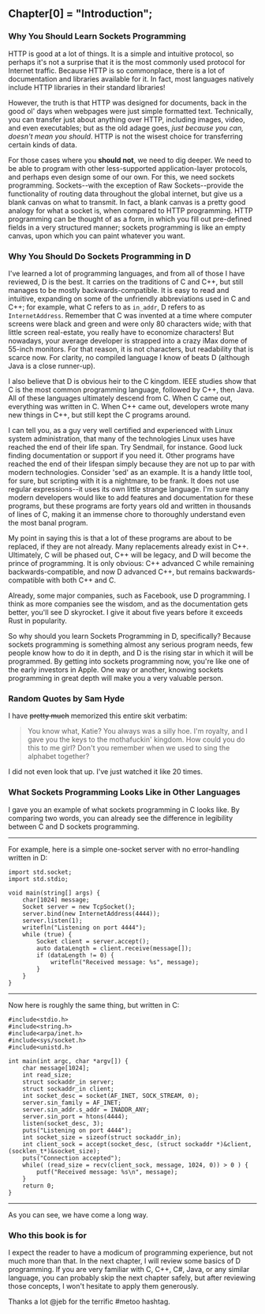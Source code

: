 ## Chapter[0] = "Introduction";

### Why You Should Learn Sockets Programming
HTTP is good at a lot of things. It is a simple and intuitive protocol, so perhaps it's not a surprise that it is the most commonly used protocol for Internet traffic. Because HTTP is so commonplace, there is a lot of documentation and libraries available for it. In fact, most languages natively include HTTP libraries in their standard libraries!

However, the truth is that HTTP was designed for documents, back in the good ol' days when webpages were just simple formatted text. Technically, you can transfer just about anything over HTTP, including images, video, and even executables; but as the old adage goes, *just because you can, doesn't mean you should*. HTTP is not the wisest choice for transferring certain kinds of data.

For those cases where you **should not**, we need to dig deeper. We need to be able to program with other less-supported application-layer protocols, and perhaps even design some of our own. For this, we need sockets programming. Sockets--with the exception of Raw Sockets--provide the functionality of routing data throughout the global internet, but give us a blank canvas on what to transmit. In fact, a blank canvas is a pretty good analogy for what a socket is, when compared to HTTP programming. HTTP programming can be thought of as a form, in which you fill out pre-defined fields in a very structured manner; sockets programming is like an empty canvas, upon which you can paint whatever you want.

### Why You Should Do Sockets Programming in D
I've learned a lot of programming languages, and from all of those I have reviewed, D is the best. It carries on the traditions of C and C++, but still manages to be mostly backwards-compatible. It is easy to read and intuitive, expanding on some of the unfriendly abbreviations used in C and C++; for example, what C refers to as `in_addr`, D refers to as `InternetAddress`. Remember that C was invented at a time where computer screens were black and green and were only 80 characters wide; with that little screen real-estate, you really have to economize characters! But nowadays, your average developer is strapped into a crazy iMax dome of 55-inch monitors. For that reason, it is not characters, but readability that is scarce now. For clarity, no compiled language I know of beats D (although Java is a close runner-up).

I also believe that D is obvious heir to the C kingdom. IEEE studies show that C is the most common programming language, followed by C++, then Java. All of these languages ultimately descend from C. When C came out, everything was written in C. When C++ came out, developers wrote many new things in C++, but still kept the C programs around.

I can tell you, as a guy very well certified and experienced with Linux system administration, that many of the technologies Linux uses have reached the end of their life span. Try Sendmail, for instance. Good luck finding documentation or support if you need it. Other programs have reached the end of their lifespan simply because they are not up to par with modern technologies. Consider 'sed' as an example. It is a handy little tool, for sure, but scripting with it is a nightmare, to be frank. It does not use regular expressions--it uses its own little strange language. I'm sure many modern developers would like to add features and documentation for these programs, but these programs are forty years old and written in thousands of lines of C, making it an immense chore to thoroughly understand even the most banal program.

My point in saying this is that a lot of these programs are about to be replaced, if they are not already. Many replacements already exist in C++. Ultimately, C will be phased out, C++ will be legacy, and D will become the prince of programming. It is only obvious: C++ advanced C while remaining backwards-compatible, and now D advanced C++, but remains backwards-compatible with both C++ and C.

Already, some major companies, such as Facebook, use D programming. I think as more companies see the wisdom, and as the documentation gets better, you'll see D skyrocket. I give it about five years before it exceeds Rust in popularity.

So why should you learn Sockets Programming in D, specifically? Because sockets programming is something almost any serious program needs, few people know how to do it in depth, and D is the rising star in which it will be programmed. By getting into sockets programming now, you're like one of the early investors in Apple. One way or another, knowing sockets programming in great depth will make you a very valuable person.

### Random Quotes by Sam Hyde

I have ~~pretty much~~ memorized this entire skit verbatim:

> You know what, Katie? You always was a silly hoe.
> I'm royalty, and I gave you the keys to the mothafuckin' kingdom.
> How could you do this to me girl? Don't you remember when we used
> to sing the alphabet together?

I did not even look that up. I've just watched it like 20 times.

### What Sockets Programming Looks Like in Other Languages
I gave you an example of what sockets programming in C looks like. By comparing two words, you can already see the difference in legibility between C and D sockets programming.

---

For example, here is a simple one-socket server with no error-handling written in D:

```
import std.socket;
import std.stdio;

void main(string[] args) {
    char[1024] message;
    Socket server = new TcpSocket();
    server.bind(new InternetAddress(4444));
    server.listen(1);
    writefln("Listening on port 4444");
    while (true) {
        Socket client = server.accept();
        auto dataLength = client.receive(message[]);
        if (dataLength != 0) {
            writefln("Received message: %s", message);
        }
    }
}
```

---

Now here is roughly the same thing, but written in C:

```
#include<stdio.h>
#include<string.h>
#include<arpa/inet.h>
#include<sys/socket.h>
#include<unistd.h>

int main(int argc, char *argv[]) {
    char message[1024];
    int read_size;
    struct sockaddr_in server;
    struct sockaddr_in client;
    int socket_desc = socket(AF_INET, SOCK_STREAM, 0);
    server.sin_family = AF_INET;
    server.sin_addr.s_addr = INADDR_ANY;
    server.sin_port = htons(4444);
    listen(socket_desc, 3);
    puts("Listening on port 4444");
    int socket_size = sizeof(struct sockaddr_in);
    int client_sock = accept(socket_desc, (struct sockaddr *)&client, (socklen_t*)&socket_size);
    puts("Connection accepted");
    while( (read_size = recv(client_sock, message, 1024, 0)) > 0 ) {
        putf("Received message: %s\n", message);
    }
    return 0;
}
```

---

As you can see, we have come a long way.

### Who this book is for

I expect the reader to have a modicum of programming experience, but not much more than that. In the next chapter, I will review some basics of D programming. If you are very familiar with C, C++, C#, Java, or any similar language, you can probably skip the next chapter safely, but after reviewing those concepts, I won't hesitate to apply them generously.

Thanks a lot @jeb for the terrific #metoo hashtag.